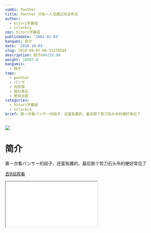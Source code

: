 ```yaml
---
combi: Panther
title: Panther 只有一人没通过司法考试
author:
  - hitori字幕组
  - sclarkca_
zmz: hitori字幕组
publishdate: '2001-01-03'
bangumi: 段子
date: '2018-10-03'
slug: 2018-09-07-NA-31278584
description: 段子&#8226;NA
weight: 18997.0
bangumis:
  - 段子
tags:
  - panther
  - パンサ
  - 向井慧
  - 尾形贵弘
  - 菅良太郎
categories:
  - hitori字幕组
  - sclarkca_
brief: 第一次看パンサー的段子，还蛮有趣的，最后那个剪刀石头布的梗好常见了
---
```

![](https://i.imgur.com/fvun7wY.jpg)
# 简介  
第一次看パンサー的段子，还蛮有趣的，最后那个剪刀石头布的梗好常见了  

[去B站观看](https://www.bilibili.com/video/av31278584/)
<div class ="resp-container"><iframe class="testiframe" src="//player.bilibili.com/player.html?aid=31278584"", scrolling="no", allowfullscreen="true" > </iframe></div> 
